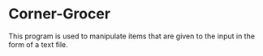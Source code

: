 # Corner-Grocer
This program is used to manipulate items that are given to the input in the form of a text file.
